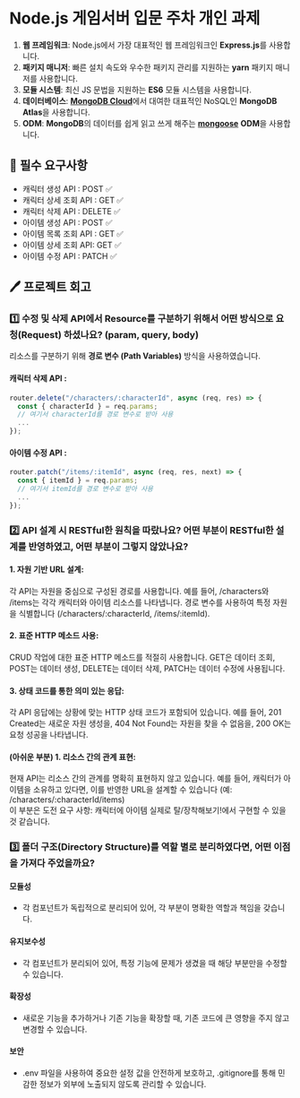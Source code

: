 # Node.js 게임서버 입문 주차 개인 과제

1. **웹 프레임워크**: Node.js에서 가장 대표적인 웹 프레임워크인 **Express.js**를 사용합니다.
2. **패키지 매니저**: 빠른 설치 속도와 우수한 패키지 관리를 지원하는 **yarn** 패키지 매니저를 사용합니다.
3. **모듈 시스템**: 최신 JS 문법을 지원하는 **ES6** 모듈 시스템을 사용합니다.
4. **데이터베이스**: [**MongoDB Cloud**](https://www.mongodb.com/products/platform/cloud)에서 대여한 대표적인 NoSQL인 **MongoDB Atlas**을 사용합니다.
5. **ODM**: **MongoDB**의 데이터를 쉽게 읽고 쓰게 해주는 [**mongoose**](https://mongoosejs.com/docs/guide.html) **ODM**을 사용합니다.

## 🚩 필수 요구사항

- 캐릭터 생성 API : POST ✅
- 캐릭터 상세 조회 API : GET ✅
- 캐릭터 삭제 API : DELETE ✅
- 아이템 생성 API : POST ✅
- 아이템 목록 조회 API : GET ✅
- 아이템 상세 조회 API: GET ✅
- 아이템 수정 API : PATCH ✅

## 🖊️ 프로젝트 회고

### 1️⃣ 수정 및 삭제 API에서 Resource를 구분하기 위해서 어떤 방식으로 요청(Request) 하셨나요? (param, query, body)

리소스를 구분하기 위해 **경로 변수 (Path Variables)** 방식을 사용하였습니다.

#### 캐릭터 삭제 API :

```javascript
router.delete("/characters/:characterId", async (req, res) => {
  const { characterId } = req.params;
  // 여기서 characterId를 경로 변수로 받아 사용
  ...
});
```

#### 아이템 수정 API :

```javascript
router.patch("/items/:itemId", async (req, res, next) => {
  const { itemId } = req.params;
  // 여기서 itemId를 경로 변수로 받아 사용
  ...
});
```

### 2️⃣ API 설계 시 RESTful한 원칙을 따랐나요? 어떤 부분이 RESTful한 설계를 반영하였고, 어떤 부분이 그렇지 않았나요?

#### 1. 자원 기반 URL 설계:

각 API는 자원을 중심으로 구성된 경로를 사용합니다. 예를 들어, /characters와 /items는 각각 캐릭터와 아이템 리소스를 나타냅니다.
경로 변수를 사용하여 특정 자원을 식별합니다 (/characters/:characterId, /items/:itemId).

#### 2. 표준 HTTP 메소드 사용:

CRUD 작업에 대한 표준 HTTP 메소드를 적절히 사용합니다. GET은 데이터 조회, POST는 데이터 생성, DELETE는 데이터 삭제, PATCH는 데이터 수정에 사용됩니다.

#### 3. 상태 코드를 통한 의미 있는 응답:

각 API 응답에는 상황에 맞는 HTTP 상태 코드가 포함되어 있습니다. 예를 들어, 201 Created는 새로운 자원 생성을, 404 Not Found는 자원을 찾을 수 없음을, 200 OK는 요청 성공을 나타냅니다.

#### (아쉬운 부분) 1. 리소스 간의 관계 표현:

현재 API는 리소스 간의 관계를 명확히 표현하지 않고 있습니다. 예를 들어, 캐릭터가 아이템을 소유하고 있다면, 이를 반영한 URL을 설계할 수 있습니다 (예: /characters/:characterId/items)  
이 부분은 도전 요구 사항: 캐릭터에 아이템 실제로 탈/장착해보기!에서 구현할 수 있을 것 같습니다.

### 3️⃣ 폴더 구조(Directory Structure)를 역할 별로 분리하였다면, 어떤 이점을 가져다 주었을까요?

#### 모듈성

- 각 컴포넌트가 독립적으로 분리되어 있어, 각 부분이 명확한 역할과 책임을 갖습니다.

#### 유지보수성

- 각 컴포넌트가 분리되어 있어, 특정 기능에 문제가 생겼을 때 해당 부분만을 수정할 수 있습니다.

#### 확장성

- 새로운 기능을 추가하거나 기존 기능을 확장할 때, 기존 코드에 큰 영향을 주지 않고 변경할 수 있습니다.

#### 보안

- .env 파일을 사용하여 중요한 설정 값을 안전하게 보호하고, .gitignore를 통해 민감한 정보가 외부에 노출되지 않도록 관리할 수 있습니다.
